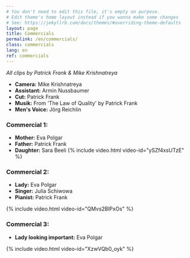```yaml
---
# You don't need to edit this file, it's empty on purpose.
# Edit theme's home layout instead if you wanna make some changes
# See: https://jekyllrb.com/docs/themes/#overriding-theme-defaults
layout: page
title: Commercials
permalink: /en/commercials/
class: commercials
lang: en
ref: commercials
---
```

*All clips by Patrick Frank & Mike Krishnatreya*

- **Camera:** Mike Krishnatreya
- **Assistant:** Armin Nussbaumer
- **Cut:** Patrick Frank
- **Musik:** From 'The Law of Quality' by Patrick Frank
- **Men's Voice:** Jörg Reichlin

### Commercial 1:
- **Mother:** Eva Polgar
- **Father:** Patrick Frank
- **Daughter:** Sara Beeli
{% include video.html video-id="ySZf4xsUTzE" %}


### Commercial 2:
- **Lady:** Eva Polgar
- **Singer:** Julia Schiwowa
- **Pianist:** Patrick Frank

{% include video.html video-id="QMvs2BlPxOs" %}


### Commercial 3:
- **Lady looking important:** Eva Polgar

{% include video.html video-id="XzwVQb0_oyk" %}
